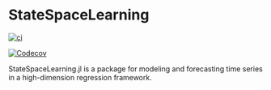 # StateSpaceLearning

[![ci](https://github.com/LAMPSPUC/StateSpaceLearning/actions/workflows/ci.yml/badge.svg)](https://github.com/LAMPSPUC/StateSpaceLearning/actions/workflows/ci.yml)

[![Codecov](https://codecov.io/gh/LAMPSPUC/StateSpaceLearning/coverage.svg?branch=main)](https://codecov.io/gh/LAMPSPUC/StateSpaceLearning/actions/workflows/ci.yml)

StateSpaceLearning.jl is a package for modeling and forecasting time series in a high-dimension regression framework.
